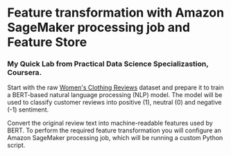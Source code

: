 # Feature transformation with Amazon SageMaker processing job and Feature Store

### My Quick Lab from Practical Data Science Specializastion, Coursera.

Start with  the raw [Women's Clothing Reviews](https://www.kaggle.com/nicapotato/womens-ecommerce-clothing-reviews) dataset and prepare it to train a BERT-based natural language processing (NLP) model. The model will be used to classify customer reviews into positive (1), neutral (0) and negative (-1) sentiment.

Convert the original review text into machine-readable features used by BERT. To perform the required feature transformation you will configure an Amazon SageMaker processing job, which will be running a custom Python script.
